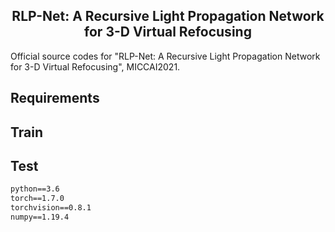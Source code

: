 <h2 align="center">RLP-Net: A Recursive Light Propagation Network for 3-D Virtual Refocusing</h2>

Official source codes for "RLP-Net: A Recursive Light Propagation Network for 3-D Virtual Refocusing", MICCAI2021.


## Requirements

## Train

## Test

```markdown
python==3.6
torch==1.7.0
torchvision==0.8.1
numpy==1.19.4
```
